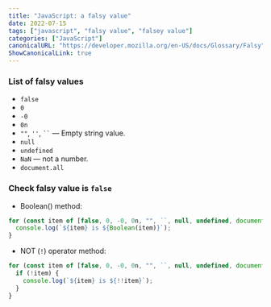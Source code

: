 ```yaml
---
title: "JavaScript: a falsy value"
date: 2022-07-15
tags: ["javascript", "falsy value", "falsey value"]
categories: ["JavaScript"]
canonicalURL: "https://developer.mozilla.org/en-US/docs/Glossary/Falsy"
ShowCanonicalLink: true
---
```


### List of falsy values

- `false`
- `0`
- `-0`
- `0n`
- `""`, `''`, ` `` ` — Empty string value.
- `null`
- `undefined`
- `NaN` — not a number.
- `document.all`

### Check falsy value is `false`

- Boolean() method:

```javascript
for (const item of [false, 0, -0, 0n, "", ``, null, undefined, document.all]) {
  console.log(`${item} is ${Boolean(item)}`);
}
```

- NOT (`!`) operator method:

```javascript
for (const item of [false, 0, -0, 0n, "", ``, null, undefined, document.all]) {
  if (!item) {
    console.log(`${item} is ${!!item}`);
  }
}
```
